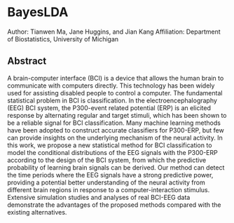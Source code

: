 # BayesLDA
Author: Tianwen Ma, Jane Huggins, and Jian Kang
Affiliation: Department of Biostatistics, University of Michigan

## Abstract
A brain-computer interface (BCI) is a device that allows the human brain to communicate with computers directly. This technology has been widely used for assisting disabled people to control a computer. The fundamental statistical problem in BCI is classification. In the electroencephalography (EEG) BCI system, the P300-event related potential (ERP) is an elicited response by alternating regular and target stimuli, which has been shown to be a reliable signal for BCI classification. Many machine learning methods have been adopted to construct accurate classifiers for P300-ERP, but few can provide insights on the underlying mechanism of the neural activity. In this work, we propose a new statistical method for BCI classification to model the conditional distributions of the EEG signals with the P300-ERP according to the design of the BCI system, from which the predictive probability of learning brain signals can be derived. Our method can detect the time periods where the EEG signals have a strong predictive power, providing a potential better understanding of the neural activity from different brain regions in response to a computer-interaction stimulus.  Extensive simulation studies and analyses of real BCI-EEG data demonstrate the advantages of the proposed methods compared with the existing alternatives. 
